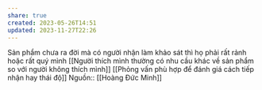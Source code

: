 ```yaml
---
share: true
created: 2023-05-26T14:51
updated: 2023-11-27T22:26
---
```

Sản phẩm chưa ra đời mà có người nhận làm khảo sát thì họ phải rất rảnh hoặc rất quý mình
[[Người thích mình thường có nhu cầu khác về sản phẩm so với người không thích mình]]
[[Phỏng vấn phù hợp để đánh giá cách tiếp nhận hay thái độ]]
Nguồn:: [[Hoàng Đức Minh]]
